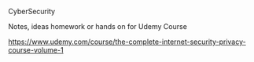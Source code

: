 CyberSecurity

Notes, ideas homework or hands on for Udemy Course

https://www.udemy.com/course/the-complete-internet-security-privacy-course-volume-1
